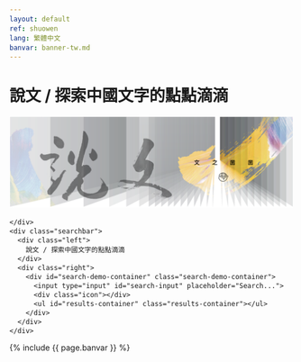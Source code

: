 ```yaml
---
layout: default
ref: shuowen
lang: 繁體中文
banvar: banner-tw.md
---
```


<div class="home-page">
  <div class="container">
    <h1 class="page-heading">說文 / 探索中國文字的點點滴滴</h1>
    <div class="home-banner">
      <img alt="" src="/assets/images/banner1.png">

    </div>
    <div class="searchbar">
      <div class="left">
        說文 / 探索中國文字的點點滴滴 
      </div>
      <div class="right">
        <div id="search-demo-container" class="search-demo-container">
          <input type="input" id="search-input" placeholder="Search...">
          <div class="icon"></div>
          <ul id="results-container" class="results-container"></ul>
        </div>
      </div>
    </div>
    

{% include {{ page.banvar }} %}

  </div>
</div>

<script src="{{ site.baseurl }}/assets/js/simple-jekyll-search.js"></script>

<script>
  window.simpleJekyllSearch = new SimpleJekyllSearch({
    searchInput: document.getElementById('search-input'),
    resultsContainer: document.getElementById('results-container'),
    json: '{{ site.baseurl }}/search.json',
    searchResultTemplate: '<li><a href="{url}?query={query}" title="{desc}">{title}</a></li>',
    noResultsText: '<li>No results found.</li>',
    limit: 10,
    fuzzy: false,
    exclude: ['Welcome']
  })
</script>
